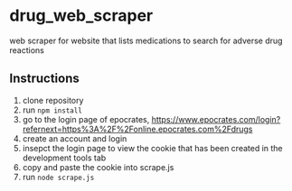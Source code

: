 # drug_web_scraper
web scraper for website that lists medications to search for adverse drug reactions

## Instructions
1. clone repository
2. run `npm install`
3. go to the login page of epocrates, https://www.epocrates.com/login?refernext=https%3A%2F%2Fonline.epocrates.com%2Fdrugs
4. create an account and login
5. insepct the login page to view the cookie that has been created in the development tools tab
6. copy and paste the cookie into scrape.js
7. run `node scrape.js`
